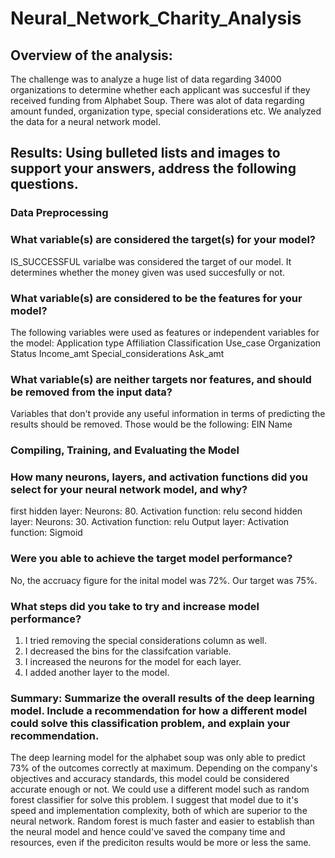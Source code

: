 # Neural_Network_Charity_Analysis

## Overview of the analysis:
The challenge was to analyze a huge list of data regarding 34000 organizations to determine whether each applicant was succesful if they received funding from Alphabet Soup. There was alot of data regarding amount funded, organization type, special considerations etc. We analyzed the data for a neural network model. 

## Results: Using bulleted lists and images to support your answers, address the following questions.

### Data Preprocessing
### What variable(s) are considered the target(s) for your model?
IS_SUCCESSFUL varialbe was considered the target of our model. It determines whether the money given was used succesfully or not. 

### What variable(s) are considered to be the features for your model?
The following variables were used as features or independent variables for the model: 
Application type
Affiliation
Classification
Use_case
Organization
Status
Income_amt
Special_considerations
Ask_amt

### What variable(s) are neither targets nor features, and should be removed from the input data?
Variables that don't provide any useful information in terms of predicting the results should be removed. Those would be the following:
EIN
Name

### Compiling, Training, and Evaluating the Model
### How many neurons, layers, and activation functions did you select for your neural network model, and why?
first hidden layer: Neurons: 80. Activation function: relu
second hidden layer: Neurons: 30. Activation function: relu
Output layer: Activation function: Sigmoid

### Were you able to achieve the target model performance?
No, the accruacy figure for the inital model was 72%. Our target was 75%.

### What steps did you take to try and increase model performance?
1. I tried removing the special considerations column as well. 
2. I decreased the bins for the classifcation variable. 
3. I increased the neurons for the model for each layer.
4. I added another layer to the model.

### Summary: Summarize the overall results of the deep learning model. Include a recommendation for how a different model could solve this classification problem, and explain your recommendation.

The deep learning model for the alphabet soup was only able to predict 73% of the outcomes correctly at maximum. Depending on the company's objectives and accuracy standards, this model could be considered accurate enough or not. We could use a different model such as random forest classifier for solve this problem. I suggest that model due to it's speed and implementation complexity, both of which are superior to the neural network. Random forest is much faster and easier to establish than the neural model and hence could've saved the company time and resources, even if the prediciton results would be more or less the same. 
